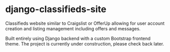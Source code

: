 # django-classifieds-site

Classifieds website similar to Craigslist or OfferUp allowing for user account creation and listing management including offers and messages.

Built entirely using Django backend with a custom Bootstrap frontend theme. The project is currently under construction, please check back later.
